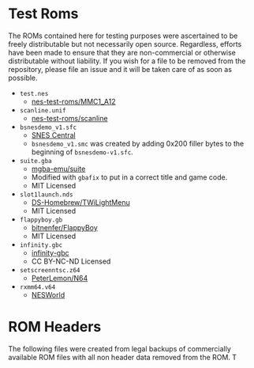 # Test Roms

The ROMs contained here for testing purposes were ascertained to be freely distributable but not necessarily open source. Regardless, efforts have been made to ensure that they are non-commercial or otherwise distributable without liability. If you wish for a file to be removed from the repository, please file an issue and it will be taken care of as soon as possible.

* `test.nes`
  * [nes-test-roms/MMC1_A12](https://github.com/christopherpow/nes-test-roms/tree/fc217a73fe77a0e0726e4e121155882f3fbc7b3b/MMC1_A12)
* `scanline.unif`
  * [nes-test-roms/scanline](https://github.com/christopherpow/nes-test-roms/blob/fc217a73fe77a0e0726e4e121155882f3fbc7b3b/scanline/scanline.unif)
* `bsnesdemo_v1.sfc`
  * [SNES Central](https://snescentral.com/article.php?id=1114)
  * `bsnesdemo_v1.smc` was created by adding 0x200 filler bytes to the beginning of `bsnesdemo-v1.sfc`.
* `suite.gba`
  * [mgba-emu/suite](https://github.com/mgba-emu/suite)
  * Modified with `gbafix` to put in a correct title and game code.
  * MIT Licensed
* `slot1launch.nds`
  * [DS-Homebrew/TWiLightMenu](https://github.com/DS-Homebrew/TWiLightMenu)
  * MIT Licensed
* `flappyboy.gb`
  * [bitnenfer/FlappyBoy](https://github.com/bitnenfer/FlappyBoy)
  * MIT Licensed
* `infinity.gbc`
  * [infinity-gbc](https://github.com/infinity-gbc/infinity)
  * CC BY-NC-ND Licensed 
* `setscreenntsc.z64`
  * [PeterLemon/N64](https://github.com/PeterLemon/N64)
* `rxmm64.v64`
  * [NESWorld](http://www.nesworld.com/article.php?system=n64&data=n64homebrew)
# ROM Headers

The following files were created from legal backups of commercially available ROM files with all non header data removed from the ROM. T